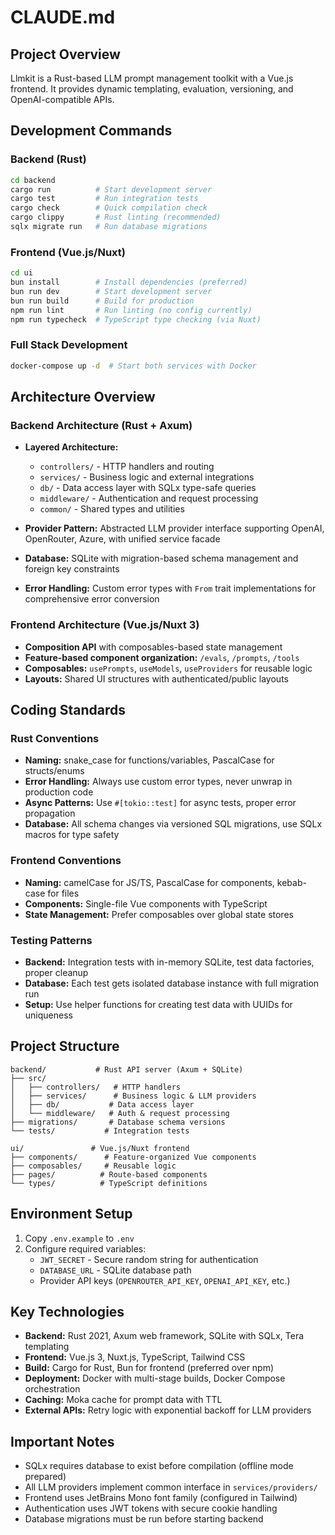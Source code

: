 # CLAUDE.md

## Project Overview
Llmkit is a Rust-based LLM prompt management toolkit with a Vue.js frontend. It provides dynamic templating, evaluation, versioning, and OpenAI-compatible APIs.

## Development Commands

### Backend (Rust)
```bash
cd backend
cargo run          # Start development server
cargo test         # Run integration tests
cargo check        # Quick compilation check
cargo clippy       # Rust linting (recommended)
sqlx migrate run   # Run database migrations
```

### Frontend (Vue.js/Nuxt)
```bash
cd ui
bun install        # Install dependencies (preferred)
bun run dev        # Start development server
bun run build      # Build for production
npm run lint       # Run linting (no config currently)
npm run typecheck  # TypeScript type checking (via Nuxt)
```

### Full Stack Development
```bash
docker-compose up -d  # Start both services with Docker
```

## Architecture Overview

### Backend Architecture (Rust + Axum)
- **Layered Architecture:**
  - `controllers/` - HTTP handlers and routing
  - `services/` - Business logic and external integrations
  - `db/` - Data access layer with SQLx type-safe queries
  - `middleware/` - Authentication and request processing
  - `common/` - Shared types and utilities

- **Provider Pattern:** Abstracted LLM provider interface supporting OpenAI, OpenRouter, Azure, with unified service facade
- **Database:** SQLite with migration-based schema management and foreign key constraints
- **Error Handling:** Custom error types with `From` trait implementations for comprehensive error conversion

### Frontend Architecture (Vue.js/Nuxt 3)
- **Composition API** with composables-based state management
- **Feature-based component organization:** `/evals`, `/prompts`, `/tools`
- **Composables:** `usePrompts`, `useModels`, `useProviders` for reusable logic
- **Layouts:** Shared UI structures with authenticated/public layouts

## Coding Standards

### Rust Conventions
- **Naming:** snake_case for functions/variables, PascalCase for structs/enums
- **Error Handling:** Always use custom error types, never unwrap in production code
- **Async Patterns:** Use `#[tokio::test]` for async tests, proper error propagation
- **Database:** All schema changes via versioned SQL migrations, use SQLx macros for type safety

### Frontend Conventions  
- **Naming:** camelCase for JS/TS, PascalCase for components, kebab-case for files
- **Components:** Single-file Vue components with TypeScript
- **State Management:** Prefer composables over global state stores

### Testing Patterns
- **Backend:** Integration tests with in-memory SQLite, test data factories, proper cleanup
- **Database:** Each test gets isolated database instance with full migration run
- **Setup:** Use helper functions for creating test data with UUIDs for uniqueness

## Project Structure
```
backend/           # Rust API server (Axum + SQLite)
├── src/
│   ├── controllers/   # HTTP handlers
│   ├── services/      # Business logic & LLM providers
│   ├── db/           # Data access layer
│   └── middleware/   # Auth & request processing
├── migrations/       # Database schema versions
└── tests/           # Integration tests

ui/               # Vue.js/Nuxt frontend
├── components/      # Feature-organized Vue components
├── composables/     # Reusable logic
├── pages/          # Route-based components
└── types/          # TypeScript definitions
```

## Environment Setup
1. Copy `.env.example` to `.env`
2. Configure required variables:
   - `JWT_SECRET` - Secure random string for authentication
   - `DATABASE_URL` - SQLite database path
   - Provider API keys (`OPENROUTER_API_KEY`, `OPENAI_API_KEY`, etc.)

## Key Technologies
- **Backend:** Rust 2021, Axum web framework, SQLite with SQLx, Tera templating
- **Frontend:** Vue.js 3, Nuxt.js, TypeScript, Tailwind CSS
- **Build:** Cargo for Rust, Bun for frontend (preferred over npm)
- **Deployment:** Docker with multi-stage builds, Docker Compose orchestration
- **Caching:** Moka cache for prompt data with TTL
- **External APIs:** Retry logic with exponential backoff for LLM providers

## Important Notes
- SQLx requires database to exist before compilation (offline mode prepared)
- All LLM providers implement common interface in `services/providers/`
- Frontend uses JetBrains Mono font family (configured in Tailwind)
- Authentication uses JWT tokens with secure cookie handling
- Database migrations must be run before starting backend